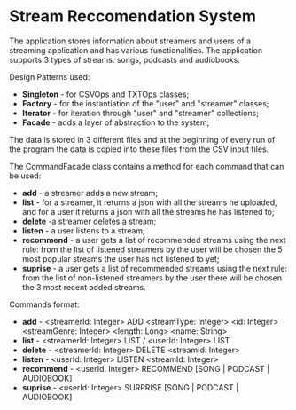 # Stream Reccomendation System

The application stores information about streamers and users of a 
streaming application and has various functionalities. The application 
supports 3 types of streams: songs, podcasts and audiobooks.

Design Patterns used:
- **Singleton** - for CSVOps and TXTOps classes;
- **Factory** - for the instantiation of the "user" and "streamer" classes;
- **Iterator** - for iteration through "user" and "streamer" collections;
- **Facade** - adds a layer of abstraction to the system;

The data is stored in 3 different files and at the beginning of every run
of the program the data is copied into these files from the CSV input files.

The CommandFacade class contains a method for each command that can be used:
- **add** - a streamer adds a new stream;
- **list** - for a streamer, it returns a json with all the streams he uploaded,
and for a user it returns a json with all the streams he has listened to;
- **delete** -a streamer deletes a stream;
- **listen** - a user listens to a stream;
- **recommend** - a user gets a list of recommended streams using the next rule:
from the list of listened streamers by the user will be chosen the 5 most popular 
streams the user has not listened to yet;
- **suprise** - a user gets a list of recommended streams using the next rule: from
the list of non-listened streamers by the user there will be chosen the 3 most recent
added streams.

Commands format:
- **add** - <streamerId: Integer> ADD <streamType: Integer> <id: Integer> <streamGenre: Integer> <length: Long> <name: String>
- **list** - <streamerId: Integer> LIST / <userId: Integer> LIST
- **delete** - <streamerId: Integer> DELETE <streamId: Integer>
- **listen** - <userId: Integer> LISTEN <streamId: Integer>
- **recommend** - <userId: Integer>
  RECOMMEND [SONG | PODCAST | AUDIOBOOK]
- **suprise** - <userId: Integer>
  SURPRISE [SONG | PODCAST | AUDIOBOOK]
